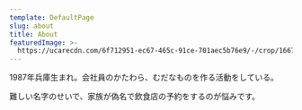 ```yaml
---
template: DefaultPage
slug: about
title: About
featuredImage: >-
  https://ucarecdn.com/6f712951-ec67-465c-91ce-701aec5b76e9/-/crop/1667x1077/0,353/-/preview/
---
```

1987年兵庫生まれ。会社員のかたわら、むだなものを作る活動をしている。

難しい名字のせいで、家族が偽名で飲食店の予約をするのが悩みです。
